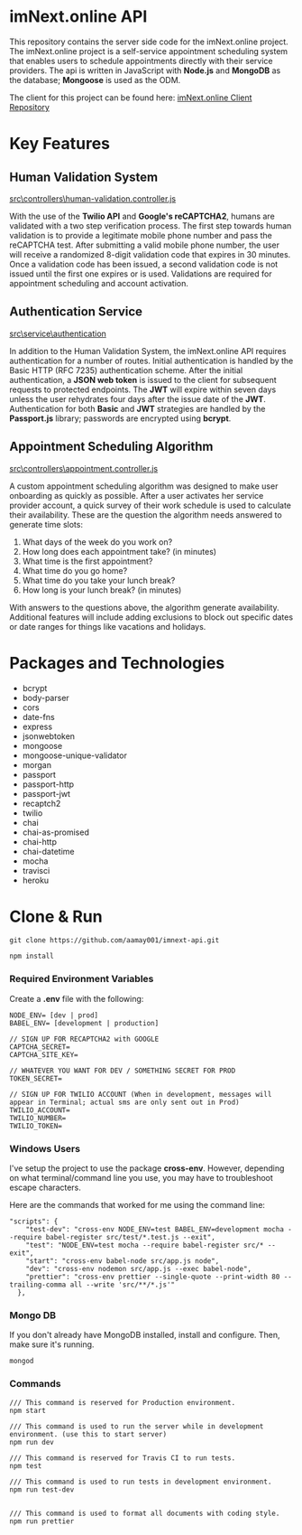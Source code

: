 # imNext.online API 

This repository contains the server side code for the imNext.online project. The imNext.online project is a self-service appointment scheduling system that enables users to schedule appointments directly with their service providers. The api is written in JavaScript with **Node.js** and **MongoDB** as the database; **Mongoose** is used as the ODM.

The client for this project can be found here: [imNext.online Client Repository](https://github.com/aamay001/imnext-client)

# Key Features

## Human Validation System

[src\controllers\human-validation.controller.js](https://github.com/aamay001/imnext-api/blob/master/src/controllers/human-validation.controller.js)

With the use of the **Twilio API** and **Google's reCAPTCHA2**, humans are validated with a two step verification process. The first step towards human validation is to provide a legitimate mobile phone number and pass the reCAPTCHA test. After submitting a valid mobile phone number, the user will receive a randomized 8-digit validation code that expires in 30 minutes. Once a validation code has been issued, a second validation code is not issued until the first one expires or is used. Validations are required for appointment scheduling and account activation.

## Authentication Service

[src\service\authentication](https://github.com/aamay001/imnext-api/tree/master/src/service/authentication)

In addition to the Human Validation System, the imNext.online API requires authentication for a number of routes. Initial authentication is handled by the Basic HTTP (RFC 7235) authentication scheme. After the initial authentication, a **JSON web token** is issued to the client for subsequent requests to protected endpoints. The **JWT** will expire within seven days unless the user rehydrates four days after the issue date of the **JWT**. Authentication for both **Basic** and **JWT** strategies are handled by the **Passport.js** library; passwords are encrypted using **bcrypt**.

## Appointment Scheduling Algorithm

[src\controllers\appointment.controller.js](https://github.com/aamay001/imnext-api/blob/master/src/controllers/appointment.controller.js)

A custom appointment scheduling algorithm was designed to make user onboarding as quickly as possible. After a user activates her service provider account, a quick survey of their work schedule is used to calculate their availability. These are the question the algorithm needs answered to generate time slots:

1. What days of the week do you work on?
2. How long does each appointment take? (in minutes)
3. What time is the first appointment?
4. What time do you go home?
5. What time do you take your lunch break?
6. How long is your lunch break? (in minutes)

With answers to the questions above, the algorithm generate availability. Additional features will include adding exclusions to block out specific dates or date ranges for things like vacations and holidays.

# Packages and Technologies

+ bcrypt
+ body-parser
+ cors
+ date-fns
+ express
+ jsonwebtoken
+ mongoose
+ mongoose-unique-validator
+ morgan
+ passport
+ passport-http
+ passport-jwt
+ recaptch2
+ twilio
+ chai
+ chai-as-promised
+ chai-http
+ chai-datetime
+ mocha
+ travisci
+ heroku

# Clone & Run

``` git clone https://github.com/aamay001/imnext-api.git ```

``` npm install ```

### Required Environment Variables

Create a **.env** file with the following:
```
NODE_ENV= [dev | prod]
BABEL_ENV= [development | production]

// SIGN UP FOR RECAPTCHA2 with GOOGLE
CAPTCHA_SECRET=
CAPTCHA_SITE_KEY=

// WHATEVER YOU WANT FOR DEV / SOMETHING SECRET FOR PROD
TOKEN_SECRET=

// SIGN UP FOR TWILIO ACCOUNT (When in development, messages will appear in Terminal; actual sms are only sent out in Prod)
TWILIO_ACCOUNT=
TWILIO_NUMBER=
TWILIO_TOKEN=
```

### Windows Users

I've setup the project to use the package **cross-env**. However, depending on what terminal/command line you use, you may have to troubleshoot escape characters.

Here are the commands that worked for me using the command line:
```
"scripts": {
    "test-dev": "cross-env NODE_ENV=test BABEL_ENV=development mocha --require babel-register src/test/*.test.js --exit",
    "test": "NODE_ENV=test mocha --require babel-register src/* --exit",
    "start": "cross-env babel-node src/app.js node",
    "dev": "cross-env nodemon src/app.js --exec babel-node",
    "prettier": "cross-env prettier --single-quote --print-width 80 --trailing-comma all --write 'src/**/*.js'"
  },
  ```
  
 ### Mongo DB
 
 If you don't already have MongoDB installed, install and configure. Then, make sure it's running.
 
 ``` mongod ```
 
 ### Commands
 
 ```
 /// This command is reserved for Production environment.
 npm start 
 
 /// This command is used to run the server while in development environment. (use this to start server)
 npm run dev
 
 /// This command is reserved for Travis CI to run tests.
 npm test
 
 /// This command is used to run tests in development environment.
 npm run test-dev
 
 
 /// This command is used to format all documents with coding style.
 npm run prettier
 ```
